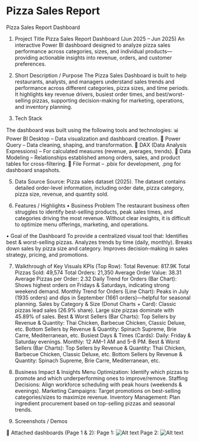 # Pizza Sales Report

Pizza Sales Report Dashboard
1. Project Title
Pizza Sales Report Dashboard (Jun 2025 – Jun 2025)
An interactive Power BI dashboard designed to analyze pizza sales performance across categories, sizes, and individual products—providing actionable insights into revenue, orders, and customer preferences.

2. Short Description / Purpose
The Pizza Sales Dashboard is built to help restaurants, analysts, and managers understand sales trends and performance across different categories, pizza sizes, and time periods. It highlights key revenue drivers, busiest order times, and best/worst-selling pizzas, supporting decision-making for marketing, operations, and inventory planning.

3. Tech Stack
   
The dashboard was built using the following tools and technologies:
📊 Power BI Desktop – Data visualization and dashboard creation.
📂 Power Query – Data cleaning, shaping, and transformation.
🧠 DAX (Data Analysis Expressions) – For calculated measures (revenue, averages, trends).
📝 Data Modeling – Relationships established among orders, sales, and product tables for cross-filtering.
📁 File Format – .pbix for development, .png for dashboard snapshots.

5. Data Source
Source: Pizza sales dataset (2025).
The dataset contains detailed order-level information, including order date, pizza category, pizza size, revenue, and quantity sold.

6. Features / Highlights
• Business Problem
The restaurant business often struggles to identify best-selling products, peak sales times, and categories driving the most revenue. Without clear insights, it is difficult to optimize menu offerings, marketing, and operations.

• Goal of the Dashboard
To provide a centralized visual tool that:
Identifies best & worst-selling pizzas.
Analyzes trends by time (daily, monthly).
Breaks down sales by pizza size and category.
Improves decision-making in sales strategy, pricing, and promotions.

7. Walkthrough of Key Visuals
KPIs (Top Row):
    Total Revenue: 817.9K
    Total Pizzas Sold: 49,574
    Total Orders: 21,350
    Average Order Value: 38.31
    Average Pizzas per Order: 2.32
Daily Trend for Orders (Bar Chart):
    Shows highest orders on Fridays & Saturdays, indicating strong weekend demand.
Monthly Trend for Orders (Line Chart):
    Peaks in July (1935 orders) and dips in September (1661 orders)—helpful for seasonal planning.
Sales by Category & Size (Donut Charts + Card):
    Classic pizzas lead sales (26.9% share).
    Large size pizzas dominate with 45.89% of sales.
Best & Worst Sellers (Bar Charts):
    Top Sellers by Revenue & Quantity: Thai Chicken, Barbecue Chicken, Classic Deluxe, etc.
    Bottom Sellers by Revenue & Quantity: Spinach Supreme, Brie Carre, Mediterranean, etc.
Busiest Days & Times (Cards):
    Daily: Friday & Saturday evenings.
    Monthly: 12 AM–1 AM and 5–8 PM.
Best & Worst Sellers (Bar Charts):
    Top Sellers by Revenue & Quantity: Thai Chicken, Barbecue Chicken, Classic Deluxe, etc.
    Bottom Sellers by Revenue & Quantity: Spinach Supreme, Brie Carre, Mediterranean, etc.

6. Business Impact & Insights
Menu Optimization: Identify which pizzas to promote and which underperforming ones to improve/remove.
Staffing Decisions: Align workforce scheduling with peak hours (weekends & evenings).
Marketing Campaigns: Target promotions on best-selling categories/sizes to maximize revenue.
Inventory Management: Plan ingredient procurement based on top-selling pizzas and seasonal trends.

7. Screenshots / Demos

📸 Attached dashboards (Page 1 & 2):
Page 1: ![Alt text](./https://github.com/PratiikJagtap/Data-Analysis-Project-1/blob/main/Snapshot%20of%20Dashboard%20page%201.png)
Page 2: ![Alt text](./https://github.com/PratiikJagtap/Data-Analysis-Project-1/blob/main/Snapshot%20of%20Dashboard%20page%202.png)
